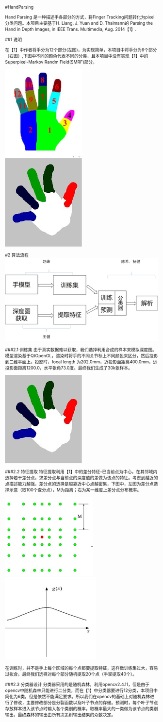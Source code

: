#HandParsing

  Hand Parsing 是一种描述手各部分的方式，将Finger Tracking问题转化为pixel分类问题。本项目主要基于H. Liang, J. Yuan and D. Thalmann的 Parsing the Hand in Depth Images, in IEEE Trans. Multimedia, Aug. 2014【1】. 
  
##1 说明

  在【1】中作者将手分为12个部分(左图)，为实现简单，本项目中将手分为6个部分（右图）,下图中不同的颜色代表不同的分类，且本项目中没有实现【1】中的Superpixel-Markov Randm Field(SMRF)部分。
  
  ![image](https://github.com/HustHandTracking/HandParsing/blob/master/img/HandParsing_12.jpg)![image](https://github.com/HustHandTracking/HandParsing/blob/master/img/HandParsing_6.jpg)

#2 算法流程
![image](https://github.com/HustHandTracking/HandParsing/blob/master/img/%E7%AE%97%E6%B3%95%E6%B5%81%E7%A8%8B.jpg)

###2.1 训练集
由于真实数据难以获取，我们选择利用合成的样本来模拟深度图。模型渲染基于QtOpenGL，渲染时将手的不同关节标上不同颜色来区分，然后投影到二维平面上。投影时，focal length 为202.0mm，近投影面距离400.0mm，远投影面距离1200.0，水平张角73.0度。最终我们生成了30k张样本。

![image](https://github.com/HustHandTracking/HandParsing/blob/master/img/HandParsing_6.jpg)

###2.2 特征提取
特征提取利用【1】中的差分特征-已当前点为中心，在其邻域内选择若干差分点，求差分点与当前点的深度值的差做为该点的特征。考虑到越近的点描述能力越强，差分点的选择是越靠近中心点越密集，下图中，左图为差分点选择示意（取100个查分点），M为距离；右为某一维度上差分点分布概率。

![image](https://github.com/HustHandTracking/HandParsing/blob/master/img/%E5%B7%AE%E5%88%86%E7%82%B9%E9%80%89%E6%8B%A9.jpg)![image](https://github.com/HustHandTracking/HandParsing/blob/master/img/%E5%B7%AE%E5%88%86%E7%82%B9%E6%A6%82%E7%8E%87.jpg)

在训练时，并不是手上每个区域的每个点都要提取特征，这样做训练集过大，容易过拟合。最终我们选择对每个部分随机提取20个点（手掌提取40个）。

###2.3 分类器设计
分类器采用的是随机森林，利用opencv2.4.11，但是由于opencv中随机森林只能进行二分类，而在【1】中分类器要进行12分类，本项目中简化为6类，但是依然不能满足要求。所以我们在opencv的基础上对随机森林进行了修改，主要修改部分是分裂函数以及叶子节点的存储。预测时，每个叶子节点存放样本进入该节点时输入各个类别的概率，取概率最大的一类做为该节点的类别输出，最终森林的输出由所有决策树输出结果的众数决定。
